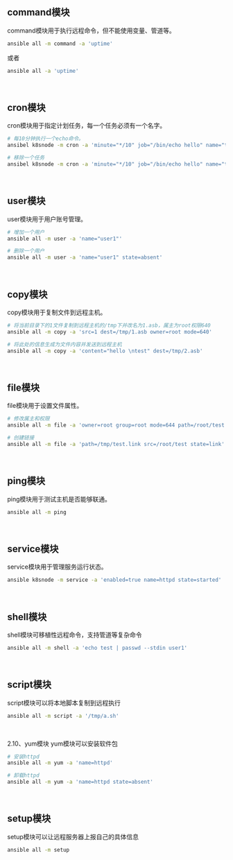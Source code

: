 ## command模块

command模块用于执行远程命令，但不能使用变量、管道等。

```bash
ansible all -m command -a 'uptime'
```

或者

```bash
ansible all -a 'uptime'
```

<br>

## cron模块

cron模块用于指定计划任务，每一个任务必须有一个名字。

```bash
# 每10分钟执行一个echo命令。
ansibel k8snode -m cron -a 'minute="*/10" job="/bin/echo hello" name="test job"'

# 移除一个任务 
ansibel k8snode -m cron -a 'minute="*/10" job="/bin/echo hello" name="test job" state=absend'
```

<br>



## user模块

user模块用于用户账号管理。

```bash
# 增加一个用户
ansible all -m user -a 'name="user1"'

# 删除一个用户
ansible all -m user -a 'name="user1" state=absent'
```

<br>



## copy模块

copy模块用于复制文件到远程主机。

```bash
# 将当前目录下的1文件复制到远程主机的/tmp下并改名为1.asb，属主为root权限640
ansible all -m copy -a 'src=1 dest=/tmp/1.asb owner=root mode=640'

# 将此处的信息生成为文件内容并发送到远程主机
ansible all -m copy -a 'content="hello \ntest" dest=/tmp/2.asb'
```

<br>



## file模块

file模块用于设置文件属性。

```bash
# 修改属主和权限
ansible all -m file -a 'owner=root group=root mode=644 path=/root/test'

# 创建链接
ansible all -m file -a 'path=/tmp/test.link src=/root/test state=link'
```



<br>



## ping模块

ping模块用于测试主机是否能够联通。

```bash
ansible all -m ping
```

<br>



## service模块

service模块用于管理服务运行状态。

```bash
ansible k8snode -m service -a 'enabled=true name=httpd state=started'
```

<br>



## shell模块

shell模块可移植性远程命令，支持管道等复杂命令

```bash
ansible all -m shell -a 'echo test | passwd --stdin user1'
```

<br>



## script模块

script模块可以将本地脚本复制到远程执行

```bash
ansible all -m script -a '/tmp/a.sh'
```

<br>



2.10、yum模块
yum模块可以安装软件包
```bash
# 安装httpd
ansible all -m yum -a 'name=httpd'

# 卸载httpd
ansible all -m yum -a 'name=httpd state=absent'
```

<br>



## setup模块

setup模块可以让远程服务器上报自己的具体信息

```bash
ansible all -m setup
```





